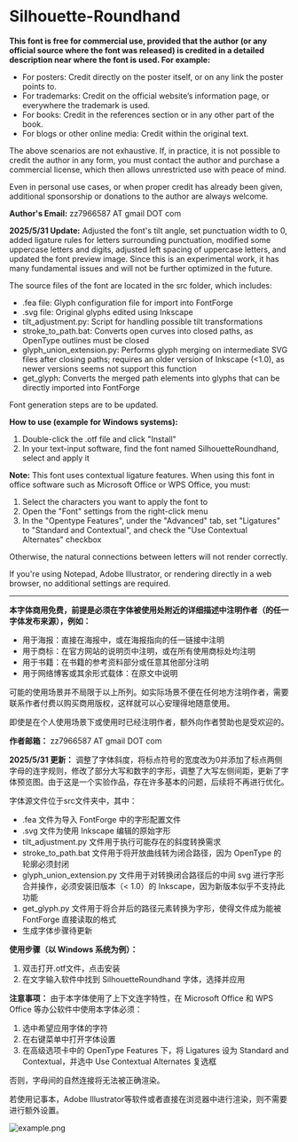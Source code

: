 # Silhouette-Roundhand

**This font is free for commercial use, provided that the author (or any official source where the font was released) is credited in a detailed description near where the font is used. For example:**

- For posters: Credit directly on the poster itself, or on any link the poster points to.
- For trademarks: Credit on the official website’s information page, or everywhere the trademark is used.
- For books: Credit in the references section or in any other part of the book.
- For blogs or other online media: Credit within the original text.

The above scenarios are not exhaustive. If, in practice, it is not possible to credit the author in any form, you must contact the author and purchase a commercial license, which then allows unrestricted use with peace of mind.

Even in personal use cases, or when proper credit has already been given, additional sponsorship or donations to the author are always welcome.

**Author's Email:** zz7966587 AT gmail DOT com

**2025/5/31 Update:** Adjusted the font's tilt angle, set punctuation width to 0, added ligature rules for letters surrounding punctuation, modified some uppercase letters and digits, adjusted left spacing of uppercase letters, and updated the font preview image. Since this is an experimental work, it has many fundamental issues and will not be further optimized in the future.

The source files of the font are located in the src folder, which includes:

- .fea file: Glyph configuration file for import into FontForge
- .svg file: Original glyphs edited using Inkscape
- tilt_adjustment.py: Script for handling possible tilt transformations
- stroke_to_path.bat: Converts open curves into closed paths, as OpenType outlines must be closed
- glyph_union_extension.py: Performs glyph merging on intermediate SVG files after closing paths; requires an older version of Inkscape (<1.0), as newer versions seems not support this function
- get_glyph: Converts the merged path elements into glyphs that can be directly imported into FontForge

Font generation steps are to be updated.

**How to use (example for Windows systems):**

1. Double-click the .otf file and click "Install"
2. In your text-input software, find the font named SilhouetteRoundhand, select and apply it

**Note:** This font uses contextual ligature features. When using this font in office software such as Microsoft Office or WPS Office, you must:

1. Select the characters you want to apply the font to
2. Open the "Font" settings from the right-click menu
3. In the "Opentype Features", under the "Advanced" tab, set "Ligatures" to "Standard and Contextual", and check the "Use Contextual Alternates" checkbox

Otherwise, the natural connections between letters will not render correctly.

If you're using Notepad, Adobe Illustrator, or rendering directly in a web browser, no additional settings are required.

---

**本字体商用免费，前提是必须在字体被使用处附近的详细描述中注明作者（的任一字体发布来源），例如：**

- 用于海报：直接在海报中，或在海报指向的任一链接中注明
- 用于商标：在官方网站的说明页中注明，或在所有使用商标处均注明
- 用于书籍：在书籍的参考资料部分或任意其他部分注明
- 用于网络博客或其余形式载体：在原文中说明

可能的使用场景并不局限于以上所列。如实际场景不便在任何地方注明作者，需要联系作者付费以购买商用版权，这样就可以心安理得地随意使用。

即使是在个人使用场景下或使用时已经注明作者，额外向作者赞助也是受欢迎的。

**作者邮箱：** zz7966587 AT gmail DOT com

**2025/5/31 更新：** 调整了字体斜度，将标点符号的宽度改为0并添加了标点两侧字母的连字规则，修改了部分大写和数字的字形，调整了大写左侧间距，更新了字体预览图。由于这是一个实验作品，存在许多基本的问题，后续将不再进行优化。

字体源文件位于src文件夹中，其中：

- .fea 文件为导入 FontForge 中的字形配置文件
- .svg 文件为使用 Inkscape 编辑的原始字形
- tilt_adjustment.py 文件用于执行可能存在的斜度转换需求
- stroke_to_path.bat 文件用于将开放曲线转为闭合路径，因为 OpenType 的轮廓必须封闭
- glyph_union_extension.py 文件用于对转换闭合路径后的中间 svg 进行字形合并操作，必须安装旧版本（< 1.0）的 Inkscape，因为新版本似乎不支持此功能
- get_glyph.py 文件用于将合并后的路径元素转换为字形，使得文件成为能被 FontForge 直接读取的格式
- 生成字体步骤待更新

**使用步骤（以 Windows 系统为例）：**

1. 双击打开.otf文件，点击安装
2. 在文字输入软件中找到 SilhouetteRoundhand 字体，选择并应用

**注意事项：** 由于本字体使用了上下文连字特性，在 Microsoft Office 和 WPS Office 等办公软件中使用本字体必须：

1. 选中希望应用字体的字符
2. 在右键菜单中打开字体设置
3. 在高级选项卡中的 OpenType Features 下，将 Ligatures 设为 Standard and Contextual，并选中 Use Contextual Alternates 复选框

否则，字母间的自然连接将无法被正确渲染。

若使用记事本，Adobe Illustrator等软件或者直接在浏览器中进行渲染，则不需要进行额外设置。

![example.png](https://raw.githubusercontent.com/sil-z/Silhouette-Roundhand/refs/heads/main/example.png)
